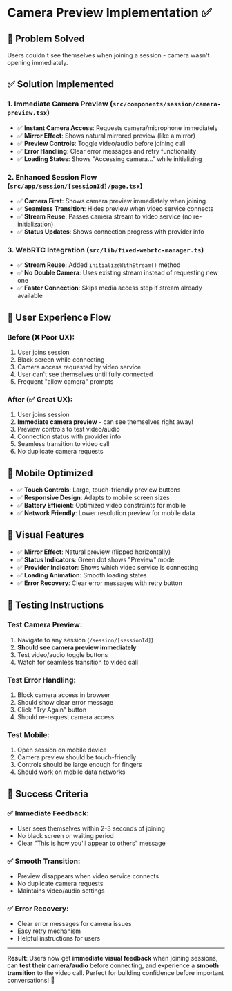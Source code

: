 # Camera Preview Implementation ✅

## 🎯 **Problem Solved**
Users couldn't see themselves when joining a session - camera wasn't opening immediately.

## ✅ **Solution Implemented**

### 1. **Immediate Camera Preview** (`src/components/session/camera-preview.tsx`)
- ✅ **Instant Camera Access**: Requests camera/microphone immediately
- ✅ **Mirror Effect**: Shows natural mirrored preview (like a mirror)
- ✅ **Preview Controls**: Toggle video/audio before joining call
- ✅ **Error Handling**: Clear error messages and retry functionality
- ✅ **Loading States**: Shows "Accessing camera..." while initializing

### 2. **Enhanced Session Flow** (`src/app/session/[sessionId]/page.tsx`)
- ✅ **Camera First**: Shows camera preview immediately when joining
- ✅ **Seamless Transition**: Hides preview when video service connects
- ✅ **Stream Reuse**: Passes camera stream to video service (no re-initialization)
- ✅ **Status Updates**: Shows connection progress with provider info

### 3. **WebRTC Integration** (`src/lib/fixed-webrtc-manager.ts`)
- ✅ **Stream Reuse**: Added `initializeWithStream()` method
- ✅ **No Double Camera**: Uses existing stream instead of requesting new one
- ✅ **Faster Connection**: Skips media access step if stream already available

## 🚀 **User Experience Flow**

### **Before (❌ Poor UX):**
1. User joins session
2. Black screen while connecting
3. Camera access requested by video service
4. User can't see themselves until fully connected
5. Frequent "allow camera" prompts

### **After (✅ Great UX):**
1. User joins session
2. **Immediate camera preview** - can see themselves right away!
3. Preview controls to test video/audio
4. Connection status with provider info
5. Seamless transition to video call
6. No duplicate camera requests

## 📱 **Mobile Optimized**
- ✅ **Touch Controls**: Large, touch-friendly preview buttons
- ✅ **Responsive Design**: Adapts to mobile screen sizes
- ✅ **Battery Efficient**: Optimized video constraints for mobile
- ✅ **Network Friendly**: Lower resolution preview for mobile data

## 🎨 **Visual Features**
- ✅ **Mirror Effect**: Natural preview (flipped horizontally)
- ✅ **Status Indicators**: Green dot shows "Preview" mode
- ✅ **Provider Indicator**: Shows which video service is connecting
- ✅ **Loading Animation**: Smooth loading states
- ✅ **Error Recovery**: Clear error messages with retry button

## 🧪 **Testing Instructions**

### **Test Camera Preview:**
1. Navigate to any session (`/session/[sessionId]`)
2. **Should see camera preview immediately**
3. Test video/audio toggle buttons
4. Watch for seamless transition to video call

### **Test Error Handling:**
1. Block camera access in browser
2. Should show clear error message
3. Click "Try Again" button
4. Should re-request camera access

### **Test Mobile:**
1. Open session on mobile device
2. Camera preview should be touch-friendly
3. Controls should be large enough for fingers
4. Should work on mobile data networks

## 🎯 **Success Criteria**

### ✅ **Immediate Feedback:**
- User sees themselves within 2-3 seconds of joining
- No black screen or waiting period
- Clear "This is how you'll appear to others" message

### ✅ **Smooth Transition:**
- Preview disappears when video service connects
- No duplicate camera requests
- Maintains video/audio settings

### ✅ **Error Recovery:**
- Clear error messages for camera issues
- Easy retry mechanism
- Helpful instructions for users

---

**Result**: Users now get **immediate visual feedback** when joining sessions, can **test their camera/audio** before connecting, and experience a **smooth transition** to the video call. Perfect for building confidence before important conversations! 🎉